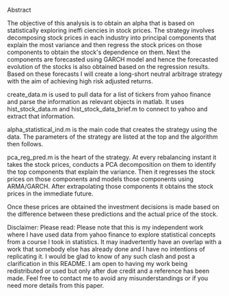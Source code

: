 
Abstract

The objective of this analysis is to obtain an alpha that is based on statistically exploring ineffi ciencies in stock prices. The strategy involves decomposing stock prices in each industry into principal components that explain the most variance and then regress the stock prices on those components to obtain the stock's  dependence on them. Next the components are forecasted using GARCH model and hence the forecasted evolution of the stocks is also obtained based on the regression results. Based on these forecasts I will create a long-short neutral arbitrage strategy with the aim of achieving high risk adjusted returns.


create_data.m is used to pull data for a list of tickers from yahoo finance and parse the information as relevant objects in matlab.
It uses hist_stock_data.m and hist_stock_data_brief.m to connect to yahoo and extract that information.

alpha_statistical_ind.m is the main code that creates the strategy using the data. The parameters of the strategy are listed at the top
and the algorithm then follows.

pca_reg_pred.m is the heart of the strategy. At every rebalancing instant it takes the stock prices, conducts a PCA decomposition on them
to identify the top components that explain the variance. Then it regresses the stock prices on those components and models those components
using ARMA/GARCH. After extrapolating those components it obtains the stock prices in the immediate future.

Once these prices are obtained the investment decisions is made based on the difference between these predictions and the actual price of the stock.





Disclaimer: Please read:
Please note that this is my independent work where I have used data from yahoo finance to explore statistical concepts from a course I took in statistics. It may inadvertently have an overlap with a work that somebody else has already done and I have no intentions of replicating it. I would be glad to know of any such clash and post a clarification in this README.
I am open to having my work being redistributed or used but only after due credit and a reference has been made. Feel free to contact me to avoid any misunderstandings or if you need more details from this paper. 



